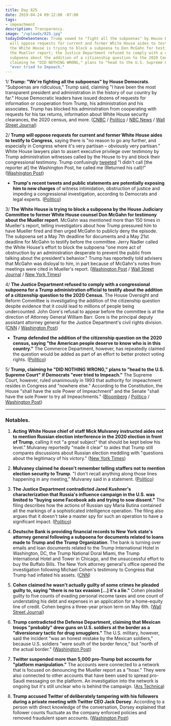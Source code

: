 ```yaml
---
title: Day 825
date: 2019-04-24 09:12:00 -07:00
tags:
- impeachment
description: Transparency.
image: "/uploads/825.jpg"
todayInOneSentence: Trump vowed to "fight all the subpoenas" by House Democrats and
  will oppose requests for current and former White House aides to testify to Congress;
  the White House is trying to block a subpoena to Don McGahn for testimony about
  the Mueller report; the Justice Department refused to comply with a congressional
  subpoena about the addition of a citizenship question to the 2020 Census; and Trump,
  claiming he "DID NOTHING WRONG," plans to "head to the U.S. Supreme Court" if Democrats
  "ever tried to Impeach."
---
```


1/ **Trump: "We're fighting all the subpoenas" by House Democrats**. "Subpoenas are ridiculous," Trump said, claiming "I have been the most transparent president and administration in the history of our country by far." House Democratic leaders have issued dozens of requests for information or cooperation from Trump, his administration and his associates. Trump has blocked his administration from cooperating with requests for his tax returns, information about White House security clearances, the 2020 census, and more. ([CNBC](https://www.cnbc.com/2019/04/24/trump-were-fighting-all-the-subpoenas-from-house-democrats.html) / [Politico](https://www.politico.com/story/2019/04/24/trump-subpoenas-mueller-report-1289431) / [NBC News](https://www.nbcnews.com/politics/white-house/trump-blasts-house-oversight-probes-says-white-house-fighting-all-n998046) / [Wall Street Journal](https://www.wsj.com/articles/trump-says-white-house-will-fight-mcgahn-subpoena-11556119173))

2/ **Trump will oppose requests for current and former White House aides to testify to Congress**, saying there is "no reason to go any further, and especially in Congress where it's very partisan – obviously very partisan." White House lawyers plan to assert executive privilege over testimony by Trump administration witnesses called by the House to try and block their congressional testimony. Trump confusingly [tweeted](https://twitter.com/realDonaldTrump/status/1121053578603397120) "I didn't call \[the reporter at\] the Washington Post, he called me (Returned his call)!" ([Washington Post](https://www.washingtonpost.com/politics/trump-says-he-is-opposed-to-white-house-aides-testifying-to-congress-deepening-power-struggle-with-hill/2019/04/23/0c7bd8dc-65e0-11e9-8985-4cf30147bdca_story.html?noredirect=on))

* **Trump's recent tweets and public statements are potentially exposing him to new charges** of witness intimidation, obstruction of justice and impeding a congressional investigation, according to Democrats and legal experts. ([Politico](https://www.politico.com/story/2019/04/24/mueller-report-trump-evidence-1288798))

3/ **The White House is trying to block a subpoena by the House Judiciary Committee to former White House counsel Don McGahn for testimony about the Mueller report**. McGahn was mentioned more than 150 times in Mueller's report, telling investigators about how Trump pressured him to have Mueller fired and then urged McGahn to publicly deny the episode. The subpoena set a May 7th deadline for documents and a May 21st deadline for McGahn to testify before the committee. Jerry Nadler called the White House's effort to block the subpoena "one more act of obstruction by an administration desperate to prevent the public from talking about the president's behavior." Trump has reportedly told advisers that McGahn was disloyal to him, in part because of McGahn's notes from meetings were cited in Mueller's report. ([Washington Post](https://www.washingtonpost.com/politics/white-house-plans-to-fight-house-subpoena-of-former-counsel-donald-mcgahn-for-testimony-on-mueller-report/2019/04/23/2d48732a-65f1-11e9-83df-04f4d124151f_story.html) / [Wall Street Journal](https://www.wsj.com/articles/trump-says-white-house-will-fight-mcgahn-subpoena-11556119173) / [New York Times](https://www.nytimes.com/2019/04/23/us/politics/trump-democrats.html))

4/ **The Justice Department refused to comply with a congressional subpoena for a Trump administration official to testify about the addition of a citizenship question to the 2020 Census**. The House Oversight and Reform Committee is investigating the addition of the citizenship question despite evidence that it could lead to millions of people being undercounted. John Gore's refusal to appear before the committee is at the direction of Attorney General William Barr. Gore is the principal deputy assistant attorney general for the Justice Department's civil rights division. ([CNN](https://www.cnn.com/2019/04/24/politics/census-citizenship-question-justice-department-house-democrats/index.html) / [Washington Post](https://www.washingtonpost.com/powerpost/justice-department-refuses-to-comply-with-congressional-subpoena-for-testimony-on-citizenship-question-and-2020-census/2019/04/24/d132996a-66a6-11e9-a1b6-b29b90efa879_story.html))

* **Trump defended the addition of the citizenship question on the 2020 census, saying "the American people deserve to know who is in this country."** The Commerce Department, however, has repeatedly claimed the question would be added as part of an effort to better protect voting rights. ([Politico](https://www.politico.com/story/2019/04/24/trump-citizenship-census-1289245))

5/ **Trump, claiming he "DID NOTHING WRONG," plans to "head to the U.S. Supreme Court" if Democrats "ever tried to Impeach."** The Supreme Court, however, ruled unanimously in 1993 that authority for impeachment resides in Congress and "nowhere else." According to the Constitution, the House "shall have the sole Power of Impeachment" and the Senate "shall have the sole Power to try all Impeachments." ([Bloomberg](https://www.bloomberg.com/news/articles/2019-04-24/trump-says-he-d-seek-supreme-court-help-to-deter-impeachment) / [Politico](https://www.politico.com/story/2019/04/24/trump-supreme-court-impeachment-1289314) / [Washington Post](https://www.washingtonpost.com/politics/trump-says-he-would-ask-supreme-court-to-intervene-if-hes-impeached/2019/04/24/73d7d63c-668c-11e9-82ba-fcfeff232e8f_story.html))

---

### Notables.

1. **Acting White House chief of staff Mick Mulvaney instructed aides not to mention Russian election interference in the 2020 election in front of Trump**, calling it not "a great subject" that should be kept below his level." Mulvaney reportedly "made it clear" to aides that Trump still compares discussions about Russian election meddling with "questions about the legitimacy of his victory." ([New York Times](https://www.nytimes.com/2019/04/24/us/politics/russia-2020-election-trump.html))

2. **Mulvaney claimed he doesn't remember telling staffers not to mention election security to Trump**. "I don't recall anything along those lines happening in any meeting," Mulvaney said in a statement. ([Politico](https://www.politico.com/story/2019/04/24/mulvney-election-security-trump-1289380))

3. **The Justice Department contradicted Jared Kushner's characterization that Russia's influence campaign in the U.S. was limited to "buying some Facebook ads and trying to sow dissent."** The filing describes how the actions of Russian spy Maria Butina contained all the markings of a sophisticated intelligence operation. The filing also argues that it doesn't take a master spy for such an operation to have a significant impact. ([Politico](https://www.politico.com/story/2019/04/23/jared-kushner-fbi-butina-1288769))

4. **Deutsche Bank is providing financial records to New York state's attorney general following a subpoena for documents related to loans made to Trump and the Trump Organization**. The bank is turning over emails and loan documents related to the Trump International Hotel in Washington, DC, the Trump National Doral Miami, the Trump International Hotel and Tower in Chicago, and the unsuccessful effort to buy the Buffalo Bills. The New York attorney general's office opened the investigation following Michael Cohen's testimony to Congress that Trump had inflated his assets. ([CNN](https://www-m.cnn.com/2019/04/24/politics/deutsche-bank-trump-records/index.html))

5. **Cohen claimed he wasn't actually guilty of some crimes he pleaded guilty to, saying "there is no tax evasion \[...\] it's a lie."** Cohen pleaded guilty to five counts of evading personal income taxes and one count of understating his debt and expenses in an application for a home-equity line of credit. Cohen begins a three-year prison term on May 6th. ([Wall Street Journal](https://www.wsj.com/articles/michael-cohen-in-recorded-phone-call-walks-back-parts-of-guilty-plea-11556121974))

6. **Trump contradicted the Defense Department, claiming that Mexican troops "probably" drew guns on U.S. soldiers at the border as a "diversionary tactic for drug smugglers."** The U.S. military, however, said the incident "was an honest mistake by the Mexican soldiers," because U.S. soldiers "were south of the border fence," but "north of the actual border." ([Washington Post](https://www.washingtonpost.com/national-security/2019/04/24/without-evidence-trump-says-border-incident-between-us-mexican-soldiers-was-probably-diversion-drug-smugglers/))

7. **Twitter suspended more than 5,000 pro-Trump bot accounts for "platform manipulation."** The accounts were connected to a network that is focused on denouncing the Mueller report as a "hoax." They were also connected to other accounts that have been used to spread pro-Saudi messaging on the platform. An investigation into the network is ongoing but it's still unclear who is behind the campaign. ([Ars Technica](https://arstechnica.com/information-technology/2019/04/twitter-shuts-down-network-of-5000-possibly-saudi-pro-trump-bots/))

8. **Trump accused Twitter of deliberately tampering with his followers during a private meeting with Twitter CEO Jack Dorsey**. According to a person with direct knowledge of the conversation, Dorsey explained that follower counts fluctuate as the company enforced policies and removed fraudulent spam accounts. ([Washington Post](https://www.washingtonpost.com/technology/2019/04/23/trump-meets-with-twitter-ceo-jack-dorsey-white-house/))